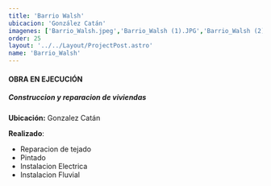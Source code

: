 ```yaml
---
title: 'Barrio Walsh'
ubicacion: 'González Catán'
imagenes: ['Barrio_Walsh.jpeg','Barrio_Walsh (1).JPG','Barrio_Walsh (2).JPG','Barrio_Walsh (3).JPG','Barrio_Walsh (4).JPG','Barrio_Walsh (1).JPG',]
order: 25
layout: '../../Layout/ProjectPost.astro'
name: 'Barrio_Walsh'
---
```

#### **OBRA EN EJECUCIÓN**

#####  Construccion y reparacion de viviendas 
**Ubicación:** Gonzalez Catán

**Realizado**:
- Reparacion de tejado
- Pintado
- Instalacion Electrica
- Instalacion Fluvial
